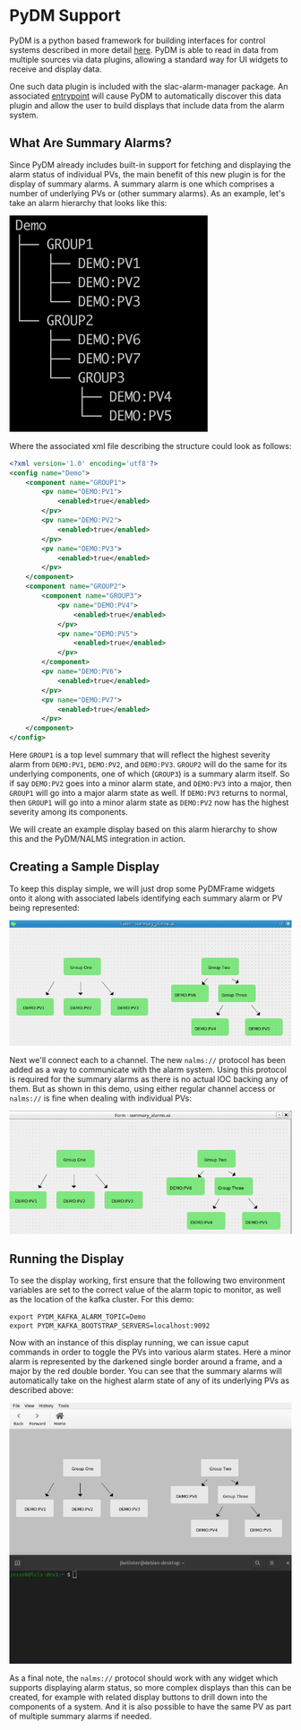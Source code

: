 # PyDM Support

PyDM is a python based framework for building interfaces for control systems described in more detail [here](https://slaclab.github.io/pydm/).
PyDM is able to read in data from multiple sources via data plugins, allowing a standard way for UI widgets
to receive and display data.

One such data plugin is included with the slac-alarm-manager package. An associated [entrypoint](https://pypi.org/project/entrypoints/)
will cause PyDM to automatically discover this data plugin and allow the user to build displays that include
data from the alarm system.

## What Are Summary Alarms?

Since PyDM already includes built-in support for fetching and displaying the alarm status of individual PVs, the 
main benefit of this new plugin is for the display of summary alarms. A summary alarm is one which comprises a
number of underlying PVs or (other summary alarms). As an example, let's take an alarm hierarchy that looks like this:

![Alarm Hierarchy](img/demo-structure.png)

Where the associated xml file describing the structure could look as follows:

```xml
<?xml version='1.0' encoding='utf8'?>
<config name="Demo">
    <component name="GROUP1">
        <pv name="DEMO:PV1">
            <enabled>true</enabled>
        </pv>
        <pv name="DEMO:PV2">
            <enabled>true</enabled>
        </pv>
        <pv name="DEMO:PV3">
            <enabled>true</enabled>
        </pv>
    </component>
    <component name="GROUP2">
        <component name="GROUP3">
            <pv name="DEMO:PV4">
                <enabled>true</enabled>
            </pv>
            <pv name="DEMO:PV5">
                <enabled>true</enabled>
            </pv>
        </component>
        <pv name="DEMO:PV6">
            <enabled>true</enabled>
        </pv>
        <pv name="DEMO:PV7">
            <enabled>true</enabled>
        </pv>
    </component>
</config>
```

Here `GROUP1` is a top level summary that will reflect the highest severity alarm from `DEMO:PV1`, `DEMO:PV2`, and `DEMO:PV3`.
`GROUP2` will do the same for its underlying components, one of which (`GROUP3`) is a summary alarm itself.
So if say `DEMO:PV2` goes into a minor alarm state, and `DEMO:PV3` into a major, then `GROUP1` will go into a major alarm
state as well. If `DEMO:PV3` returns to normal, then `GROUP1` will go into a minor alarm state as `DEMO:PV2` now has the
highest severity among its components.

We will create an example display based on this alarm hierarchy to show this and the PyDM/NALMS integration in action.

## Creating a Sample Display

To keep this display simple, we will just drop some PyDMFrame widgets onto it along with associated labels
identifying each summary alarm or PV being represented:

![Basic Display](img/demo-display.png)

Next we'll connect each to a channel. The new `nalms://` protocol has been added as a way to communicate with the alarm
system. Using this protocol is required for the summary alarms as there is no actual IOC backing any of them. But as 
shown in this demo, using either regular channel access or `nalms://` is fine when dealing with individual PVs:

![nalms protocol](img/nalms-protocol.gif)


## Running the Display

To see the display working, first ensure that the following two environment variables are set to the correct value of the
alarm topic to monitor, as well as the location of the kafka cluster. For this demo:

```
export PYDM_KAFKA_ALARM_TOPIC=Demo
export PYDM_KAFKA_BOOTSTRAP_SERVERS=localhost:9092
```

Now with an instance of this display running, we can issue caput commands in order to toggle the PVs into various alarm
states. Here a minor alarm is represented by the darkened single border around a frame, and a major by the red double
border. You can see that the summary alarms will automatically take on the highest alarm state of any of its underlying
PVs as described above:

![PYDM Demo](img/pydm-demo.gif)

As a final note, the `nalms://` protocol should work with any widget which supports displaying alarm status, so more
complex displays than this can be created, for example with related display buttons to drill down into the components
of a system. And it is also possible to have the same PV as part of multiple summary alarms if needed.
